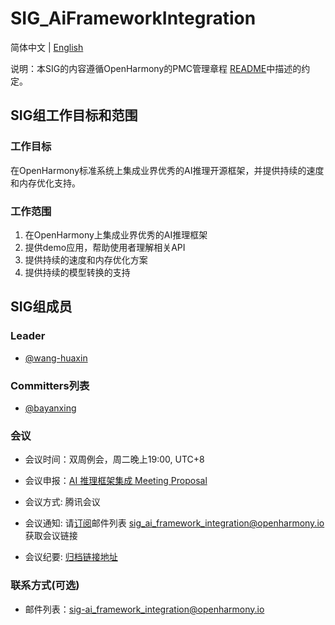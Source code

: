 # SIG_AiFrameworkIntegration
简体中文 | [English](./sig_ai_framework_integration.md)

说明：本SIG的内容遵循OpenHarmony的PMC管理章程 [README](/zh/pmc.md)中描述的约定。

## SIG组工作目标和范围

### 工作目标
在OpenHarmony标准系统上集成业界优秀的AI推理开源框架，并提供持续的速度和内存优化支持。

### 工作范围
1. 在OpenHarmony上集成业界优秀的AI推理框架
2. 提供demo应用，帮助使用者理解相关API
3. 提供持续的速度和内存优化方案
4. 提供持续的模型转换的支持

## SIG组成员

### Leader
- [@wang-huaxin](https://gitee.com/wang-huaxin)

### Committers列表
- [@bayanxing](https://gitee.com/bayanxing)


### 会议
 - 会议时间：双周例会，周二晚上19:00, UTC+8

 - 会议申报：[AI 推理框架集成 Meeting Proposal]()
 - 会议方式:   腾讯会议
 - 会议通知:   请[订阅](https://lists.openatom.io/postorius/lists/sig_ai_framework_integration.openharmony.io/)邮件列表 sig_ai_framework_integration@openharmony.io 获取会议链接
 - 会议纪要:   [归档链接地址](https://gitee.com/openharmony-sig/sig_content/tree/master/ai_framework_integration/meetings)

### 联系方式(可选)

- 邮件列表：sig-ai_framework_integration@openharmony.io
